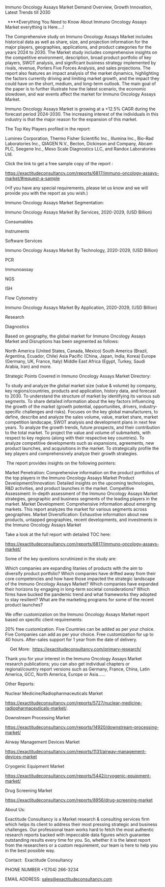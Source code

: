 Immuno Oncology Assays Market Demand Overview, Growth Innovation, Latest Trends till 2030

  ****Everything You Need to Know About Immuno Oncology Assays Market everything is Here....!

The Comprehensive study on Immuno Oncology Assays Market includes historical data as well as share, size, and projection information for the major players, geographies, applications, and product categories for the years 2024 to 2030. The Market study includes comprehensive insights on the competitive environment, description, broad product portfolio of key players, SWOT analysis, and significant business strategy implemented by rivals, revenue, Porters Five Forces Analysis, and sales projections. The report also features an impact analysis of the market dynamics, highlighting the factors currently driving and limiting market growth, and the impact they could have on the short, medium, and long-term outlook. The main goal of the paper is to further illustrate how the latest scenario, the economic slowdown, and war events affect the market for Immuno Oncology Assays Market.

Immuno Oncology Assays Market is growing at a +12.5% CAGR during the forecast period 2024-2030. The increasing interest of the individuals in this industry is that the major reason for the expansion of this market.

The Top Key Players profiled in the report: 

Luminex Corporation, Thermo Fisher Scientific Inc., Illumina Inc., Bio-Rad Laboratories Inc., QIAGEN N.V., Becton, Dickinson and Company, Abcam PLC, Seegene Inc., Meso Scale Diagnostics LLC, and Randox Laboratories Ltd.

Click the link to get a free sample copy of the report :

https://exactitudeconsultancy.com/reports/6817/immuno-oncology-assays-market/#request-a-sample

(*If you have any special requirements, please let us know and we will provide you with the report as you wish.)

Immuno Oncology Assays Market Segmentation:

Immuno Oncology Assays Market By Services, 2020-2029, (USD Billion)

Consumables

Instruments

Software Services

Immuno Oncology Assays Market By Technology, 2020-2029, (USD Billion)

PCR

Immunoassay

NGS

ISH

Flow Cytometry

Immuno Oncology Assays Market By Application, 2020-2029, (USD Billion)

Research

Diagnostics

Based on geography, the global market for Immuno Oncology Assays Market and Disruptions has been segmented as follows:

North America (United States, Canada, Mexico)
South America (Brazil, Argentina, Ecuador, Chile)
Asia Pacific (China, Japan, India, Korea)
Europe (Germany, UK, France, Italy)
Middle East Africa (Egypt, Turkey, Saudi Arabia, Iran) and more.

Strategic Points Covered in Immuno Oncology Assays Market Directory:

To study and analyze the global market size (value & volume) by company, key regions/countries, products and application, history data, and forecast to 2030.
To understand the structure of market by identifying its various sub segments.
To share detailed information about the key factors influencing the growth of the market (growth potential, opportunities, drivers, industry-specific challenges and risks).
Focuses on the key global manufacturers, to define, describe and analyze the sales volume, value, market share, market competition landscape, SWOT analysis and development plans in next few years.
To analyze the growth trends, future prospects, and their contribution to the total market.
To project the value and volume of submarkets, with respect to key regions (along with their respective key countries).
To analyze competitive developments such as expansions, agreements, new product launches, and acquisitions in the market.
To strategically profile the key players and comprehensively analyze their growth strategies.

 The report provides insights on the following pointers:

Market Penetration: Comprehensive information on the product portfolios of the top players in the Immuno Oncology Assays Market
Product Development/Innovation: Detailed insights on the upcoming technologies, R&D activities, and product launches in the market.
Competitive Assessment: In-depth assessment of the Immuno Oncology Assays Market strategies, geographic and business segments of the leading players in the market.
Market Development: Comprehensive information about emerging markets. This report analyzes the market for various segments across geographies.
Market Diversification: Exhaustive information about new products, untapped geographies, recent developments, and investments in the Immuno Oncology Assays Market

Take a look at the full report with detailed TOC here:

https://exactitudeconsultancy.com/reports/6817/immuno-oncology-assays-market/

Some of the key questions scrutinized in the study are:

Which companies are expanding litanies of products with the aim to diversify product portfolio?
Which companies have drifted away from their core competencies and how have those impacted the strategic landscape of the Immuno Oncology Assays Market?
Which companies have expanded their horizons by engaging in long-term societal considerations?
Which firms have bucked the pandemic trend and what frameworks they adopted to stay resilient?
What are the marketing programs for some of the recent product launches?

We offer customization on the Immuno Oncology Assays Market report based on specific client requirements:

20% free customization.
Five Countries can be added as per your choice.
Five Companies can add as per your choice.
Free customization for up to 40 hours.
After-sales support for 1 year from the date of delivery.

    Get More:  https://exactitudeconsultancy.com/primary-research/

Thank you for your interest in the Immuno Oncology Assays Market research publications; you can also get individual chapters or regional/country report versions such as Germany, France, China, Latin America, GCC, North America, Europe or Asia……

Other Reports:

Nuclear Medicine/Radiopharmaceuticals Market

https://exactitudeconsultancy.com/reports/5727/nuclear-medicine-radiopharmaceuticals-market/.

Downstream Processing Market

https://exactitudeconsultancy.com/reports/14920/downstream-processing-market/

Airway Management Devices Market

https://exactitudeconsultancy.com/reports/1131/airway-management-devices-market

Cryogenic Equipment Market

https://exactitudeconsultancy.com/reports/5442/cryogenic-equipment-market/

Drug Screening Market

https://exactitudeconsultancy.com/reports/8956/drug-screening-market

About Us:

Exactitude Consultancy is a Market research & consulting services firm which helps its client to address their most pressing strategic and business challenges. Our professional team works hard to fetch the most authentic research reports backed with impeccable data figures which guarantee outstanding results every time for you. So, whether it is the latest report from the researchers or a custom requirement, our team is here to help you in the best possible way.

Contact:  Exactitude Consultancy

PHONE NUMBER +1(704) 266-3234

EMAIL ADDRESS: sales@exactitudeconsultancy.com
